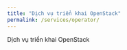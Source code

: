 ```yaml
---
title: "Dịch vụ triển khai OpenStack"
permalink: /services/operator/
---
```


Dịch vụ triển khai OpenStack